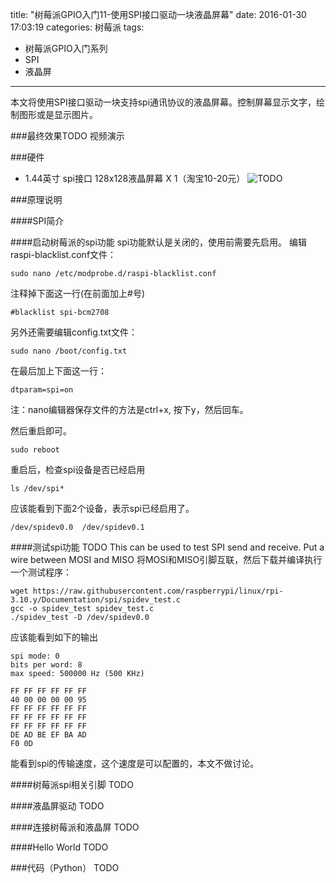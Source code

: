 title: "树莓派GPIO入门11-使用SPI接口驱动一块液晶屏幕"
date: 2016-01-30 17:03:19
categories: 树莓派
tags:
- 树莓派GPIO入门系列
- SPI
- 液晶屏
---
本文将使用SPI接口驱动一块支持spi通讯协议的液晶屏幕。控制屏幕显示文字，绘制图形或是显示图片。

<!-- more -->

###最终效果TODO
视频演示

###硬件
- 1.44英寸 spi接口 128x128液晶屏幕 X 1（淘宝10-20元）
![TODO](http://xxx)

###原理说明

####SPI简介

####启动树莓派的spi功能
spi功能默认是关闭的，使用前需要先启用。
编辑raspi-blacklist.conf文件：
```
sudo nano /etc/modprobe.d/raspi-blacklist.conf
```

注释掉下面这一行(在前面加上#号)
```
#blacklist spi-bcm2708
```

另外还需要编辑config.txt文件：
```
sudo nano /boot/config.txt
```

在最后加上下面这一行：
```
dtparam=spi=on
```

注：nano编辑器保存文件的方法是ctrl+x, 按下y，然后回车。

然后重启即可。
```
sudo reboot
```

重启后，检查spi设备是否已经启用
```
ls /dev/spi*
```
应该能看到下面2个设备，表示spi已经启用了。
```
/dev/spidev0.0  /dev/spidev0.1
```

####测试spi功能
TODO
This can be used to test SPI send and receive. Put a wire between MOSI and MISO
将MOSI和MISO引脚互联，然后下载并编译执行一个测试程序：
```
wget https://raw.githubusercontent.com/raspberrypi/linux/rpi-3.10.y/Documentation/spi/spidev_test.c
gcc -o spidev_test spidev_test.c
./spidev_test -D /dev/spidev0.0
```
应该能看到如下的输出
```
spi mode: 0
bits per word: 8
max speed: 500000 Hz (500 KHz)

FF FF FF FF FF FF
40 00 00 00 00 95
FF FF FF FF FF FF
FF FF FF FF FF FF
FF FF FF FF FF FF
DE AD BE EF BA AD
F0 0D
```
能看到spi的传输速度，这个速度是可以配置的，本文不做讨论。

####树莓派spi相关引脚
TODO

####液晶屏驱动
TODO

####连接树莓派和液晶屏
TODO

####Hello World
TODO

###代码（Python）
TODO